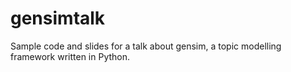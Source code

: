 gensimtalk
==========

Sample code and slides for a talk about gensim, a topic modelling framework written in Python.